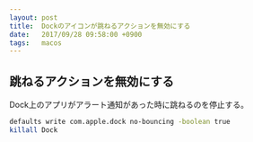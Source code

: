 ```yaml
---
layout: post
title:  Dockのアイコンが跳ねるアクションを無効にする
date:   2017/09/28 09:58:00 +0900
tags:   macos
---
```


## 跳ねるアクションを無効にする

Dock上のアプリがアラート通知があった時に跳ねるのを停止する。

```sh
defaults write com.apple.dock no-bouncing -boolean true
killall Dock
```
